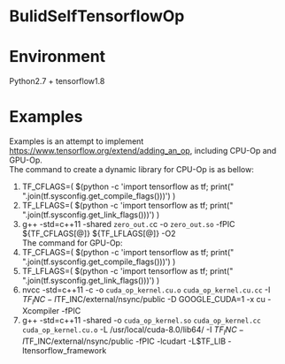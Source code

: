 # BulidSelfTensorflowOp

# Environment
Python2.7 + tensorflow1.8

# Examples
Examples is an attempt to implement https://www.tensorflow.org/extend/adding_an_op, including CPU-Op and GPU-Op.  
The command to create a dynamic library for CPU-Op is as bellow:
  1. TF_CFLAGS=( $(python -c 'import tensorflow as tf; print(" ".join(tf.sysconfig.get_compile_flags()))') )  
  2. TF_LFLAGS=( $(python -c 'import tensorflow as tf; print(" ".join(tf.sysconfig.get_link_flags()))') )  
  3. g++ -std=c++11 -shared `zero_out.c`c -o `zero_out.so` -fPIC ${TF_CFLAGS[@]} ${TF_LFLAGS[@]} -O2  
The command for GPU-Op:
  1. TF_CFLAGS=( $(python -c 'import tensorflow as tf; print(" ".join(tf.sysconfig.get_compile_flags()))') )  
  2. TF_LFLAGS=( $(python -c 'import tensorflow as tf; print(" ".join(tf.sysconfig.get_link_flags()))') )  
  3. nvcc -std=c++11 -c -o `cuda_op_kernel.cu.o` `cuda_op_kernel.cu.cc` -I $TF_INC -I$TF_INC/external/nsync/public -D GOOGLE_CUDA=1 -x cu -Xcompiler -fPIC  
  4. g++ -std=c++11 -shared -o `cuda_op_kernel.so` `cuda_op_kernel.cc` `cuda_op_kernel.cu.o` -L /usr/local/cuda-8.0/lib64/ -I $TF_INC -I$TF_INC/external/nsync/public -fPIC -lcudart -L$TF_LIB -ltensorflow_framework  
